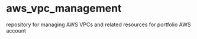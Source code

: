 # aws_vpc_management
repository for managing AWS VPCs and related resources for portfolio AWS account
